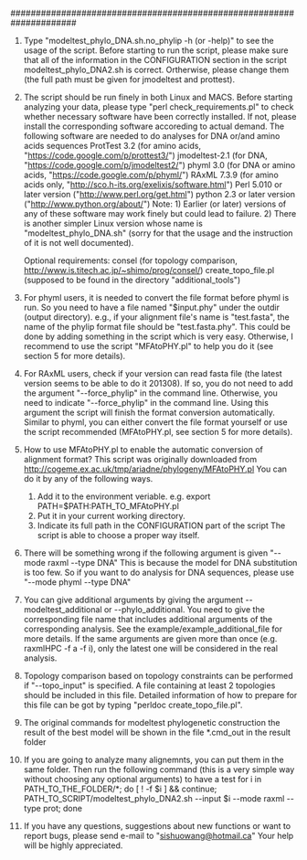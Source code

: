 #####################################################################
1.	Type "modeltest_phylo_DNA.sh.no_phylip -h (or -help)" to see the usage of the script.
	Before starting to run the script, please make sure that all of the information in the CONFIGURATION section in the script modeltest_phylo_DNA2.sh is correct. Ortherwise, please change them (the full path must be given for jmodeltest and prottest).

2.	The script should be run finely in both Linux and MACS.
	Before starting analyzing your data, please type "perl check_requirements.pl" to check whether necessary software have been correctly installed. If not, please install the corresponding software accoreding to actual demand.
	The following software are needed to do analyses for DNA or/and amino acids sequences
	ProtTest 3.2 (for amino acids, "https://code.google.com/p/prottest3/")
	jmodeltest-2.1 (for DNA, "https://code.google.com/p/jmodeltest2/")
	phyml 3.0 (for DNA or amino acids, "https://code.google.com/p/phyml/")
	RAxML 7.3.9 (for amino acids only, "http://sco.h-its.org/exelixis/software.html")
	Perl 5.010 or later version ("http://www.perl.org/get.html")
	python 2.3 or later version ("http://www.python.org/about/")
	Note:
		1)	Earlier (or later) versions of any of these software may work finely but could lead to failure.
		2)	There is another simpler Linux version whose name is "modeltest_phylo_DNA.sh" (sorry for that the usage and the instruction of it is not well documented).

	Optional requirements:
	consel (for topology comparison, http://www.is.titech.ac.jp/~shimo/prog/consel/)
	create_topo_file.pl (supposed to be found in the directory "additional_tools")

3.	For phyml users, it is needed to convert the file format before phyml is run.
	So you need to have a file named "$input.phy" under the outdir (output directory).
	e.g., if your alignment file's name is "test.fasta", the name of the phylip format file should be "test.fasta.phy". This could be done by adding something in the script which is very easy. Otherwise, I recommend to use the script "MFAtoPHY.pl" to help you do it (see section 5 for more details).

4.	For RAxML users, check if your version can read fasta file (the latest version seems to be able to do it 201308).
	If so, you do not need to add the argument "--force_phylip" in the command line.
	Otherwise, you need to indicate "--force_phylip" in the command line. Using this argument the script will finish the format conversion automatically. Similar to phyml, you can either convert the file format yourself or use the script recommended (MFAtoPHY.pl, see section 5 for more details).

5.	How to use MFAtoPHY.pl to enable the automatic conversion of alignment format?
	This script was originally downloaded from http://cogeme.ex.ac.uk/tmp/ariadne/phylogeny/MFAtoPHY.pl
	You can do it by any of the following ways.
	1)	Add it to the environment veriable.
		e.g.    export PATH=$PATH:PATH_TO_MFAtoPHY.pl
	2)	Put it in your current working directory.
	3)	Indicate its full path in the CONFIGURATION part of the script
	The script is able to choose a proper way itself.

6.	There will be something wrong if the following argument is given
		"--mode raxml --type DNA"
	This is because the model for DNA substitution is too few. So if you want to do analysis for DNA sequences, please use "--mode phyml --type DNA"

7.	You can give additional arguments by giving the argument --modeltest_additional or --phylo_additional. You need to give the corresponding file name that includes additional arguments of the corresponding analysis. See the example/example_additional_file for more details. If the same arguments are given more than once (e.g. raxmlHPC -f a -f i), only the latest one will be considered in the real analysis.

8.	Topology comparison based on topology constraints can be performed if "--topo_input" is specified. A file containing at least 2 topologies should be included in this file. Detailed information of how to prepare for this file can be got by typing "perldoc create_topo_file.pl".

9.	The original commands for
		modeltest
		phylogenetic construction
		the result of the best model
	will be shown in the file *.cmd_out in the result folder

10.	If you are going to analyze many alignemnts, you can put them in the same folder. Then run the following command (this is a very simple way without choosing any optional arguments) to have a test
		for i in PATH_TO_THE_FOLDER/*; do
			[ ! -f $i ] && continue;
			PATH_TO_SCRIPT/modeltest_phylo_DNA2.sh --input $i --mode raxml --type prot;
		done

11.	If you have any questions, suggestions about new functions or want to report bugs, please send e-mail to
	"sishuowang@hotmail.ca" 
	Your help will be highly appreciated.

